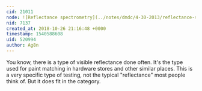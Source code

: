 ```yaml
---
cid: 21011
node: ![Reflectance spectrometry](../notes/dmdc/4-30-2013/reflectance-spectrometry)
nid: 7137
created_at: 2018-10-26 21:16:48 +0000
timestamp: 1540588608
uid: 520994
author: Ag8n
---
```


You know, there is a type of visible reflectance done often.  It's the type used for paint matching in hardware stores and other similar places.  This is a very specific type of testing, not the typical "reflectance" most people think of.  But it does fit in the category.